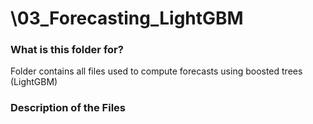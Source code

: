 # \03_Forecasting_LightGBM #

### What is this folder for? ###

Folder contains all files used to compute forecasts using boosted trees (LightGBM)

### Description of the Files ###
